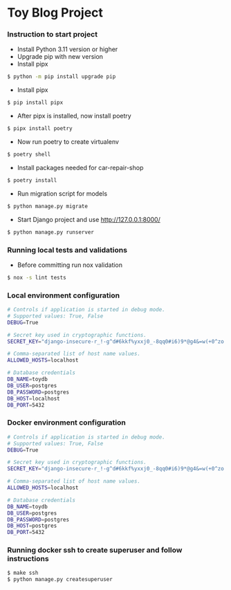 # Toy Blog Project

### Instruction to start project
- Install Python 3.11 version or higher
- Upgrade pip with new version
- Install pipx
```bash
$ python -m pip install upgrade pip
```
- Install pipx
```bash
$ pip install pipx
```
- After pipx is installed, now install poetry
```bash
$ pipx install poetry
```
- Now run poetry to create virtualenv
```bash
$ poetry shell
```
- Install packages needed for car-repair-shop
```bash
$ poetry install
```
- Run migration script for models
```bash
$ python manage.py migrate
```
- Start Django project and use http://127.0.0.1:8000/
```bash
$ python manage.py runserver
```

### Running local tests and validations
- Before committing run nox validation
```bash
$ nox -s lint tests
```

### Local environment configuration

```bash
# Controls if application is started in debug mode.
# Supported values: True, False
DEBUG=True

# Secret key used in cryptographic functions.
SECRET_KEY="django-insecure-r_!-g^d#6kkf%yxxj0_-8qq0#i6)9*@g4&=w(+0^zo!gk**!5+"

# Comma-separated list of host name values.
ALLOWED_HOSTS=localhost

# Database credentials
DB_NAME=toydb
DB_USER=postgres
DB_PASSWORD=postgres
DB_HOST=localhost
DB_PORT=5432
```

### Docker environment configuration

```bash
# Controls if application is started in debug mode.
# Supported values: True, False
DEBUG=True

# Secret key used in cryptographic functions.
SECRET_KEY="django-insecure-r_!-g^d#6kkf%yxxj0_-8qq0#i6)9*@g4&=w(+0^zo!gk**!5+"

# Comma-separated list of host name values.
ALLOWED_HOSTS=localhost

# Database credentials
DB_NAME=toydb
DB_USER=postgres
DB_PASSWORD=postgres
DB_HOST=postgres
DB_PORT=5432
```
### Running docker ssh to create superuser and follow instructions
```bash
$ make ssh
$ python manage.py createsuperuser
```